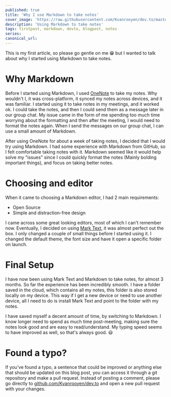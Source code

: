 ```yaml
---
published: true
title: 'Why I use Markdown to take notes'
cover_image: 'https://raw.githubusercontent.com/Kvanrooyen/dev.to/master/blog-posts/why-i-use-markdown-to-take-notes/assets/notes.jpg'
description: 'Using Markdown to take notes'
tags: firstpost, markdown, devto, blogpost, notes
series:
canonical_url:
---
```


This is my first article, so please go gentle on me :grin: but I wanted to talk about why I started using Markdown to take notes.

# Why Markdown

Before I started using Markdown, I used [OneNote](https://www.microsoft.com/en-ie/microsoft-365/onenote/digital-note-taking-app?rtc=1) to take my notes. Why wouldn't I, it was cross-platform, it synced my notes across devices, and it was familiar. I started using it to take notes in my meetings, and it worked ok. I could take the notes, and then I could send them as a message later in our group chat. My issue came in the form of me spending too much time worrying about the formatting and then after the meeting, I would need to format the notes again. When I send the messages on our group chat, I can use a small amount of Markdown.

After using OneNote for about a week of taking notes, I decided that I would try using Markdown. I had some experience with Markdown from GitHub, so I felt comfortable taking notes with it. Markdown seemed like it would help solve my "issues" since I could quickly format the notes (Mainly bolding important things), and focus on taking better notes.

# Choosing and editor

When it came to choosing a Markdown editor, I had 2 main requirements:

- Open Source
- Simple and distraction-free design

I came across some great looking editors, most of which I can't remember now. Eventually, I decided on using [Mark Text](https://github.com/marktext/marktext), it was almost perfect out the box. I only changed a couple of small things before I started using it. I changed the default theme, the font size and have it open a specific folder on launch.

# Final Setup

I have now been using Mark Text and Markdown to take notes, for almost 3 months. So far the experience has been incredibly smooth. I have a folder saved in the cloud, which contains all my notes, this folder is also stored locally on my device. This way if I get a new device or need to use another device, all I need to do is install Mark Text and point to the folder with my notes.

I have saved myself a decent amount of time, by switching to Markdown. I know longer need to spend as much time post-meeting, making sure the notes look good and are easy to read/understand. My typing speed seems to have improved as well, so that's always good. :smiley:

# Found a typo?

If you've found a typo, a sentence that could be improved or anything else that should be updated on this blog post, you can access it through a git repository and make a pull request. Instead of posting a comment, please go directly to [github.com/Kvanrooyen/dev.to](https://github.com/Kvanrooyen/dev.to) and open a new pull request with your changes.
